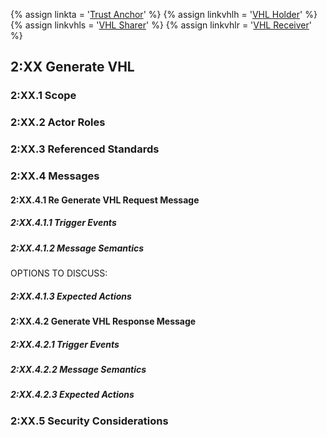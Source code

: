 
{% assign linkta = '<a href="ActorDefinition-TrustAnchor.html">Trust Anchor</a>' %}
{% assign linkvhlh = '<a href="ActorDefinition-VHLHolder.html">VHL Holder</a>' %}
{% assign linkvhls = '<a href="ActorDefinition-VHLSharer.html">VHL Sharer</a>' %}
{% assign linkvhlr = '<a href="ActorDefinition-VHLReceiver.html">VHL Receiver</a>' %}

## 2:XX Generate VHL



### 2:XX.1 Scope


### 2:XX.2 Actor Roles




### 2:XX.3 Referenced Standards


### 2:XX.4 Messages

#### 2:XX.4.1 Re Generate VHL Request Message
##### 2:XX.4.1.1 Trigger Events

##### 2:XX.4.1.2 Message Semantics
OPTIONS TO DISCUSS:


##### 2:XX.4.1.3 Expected Actions


#### 2:XX.4.2  Generate VHL Response Message 

##### 2:XX.4.2.1 Trigger Events


##### 2:XX.4.2.2  Message Semantics


##### 2:XX.4.2.3 Expected Actions



### 2:XX.5 Security Considerations 






